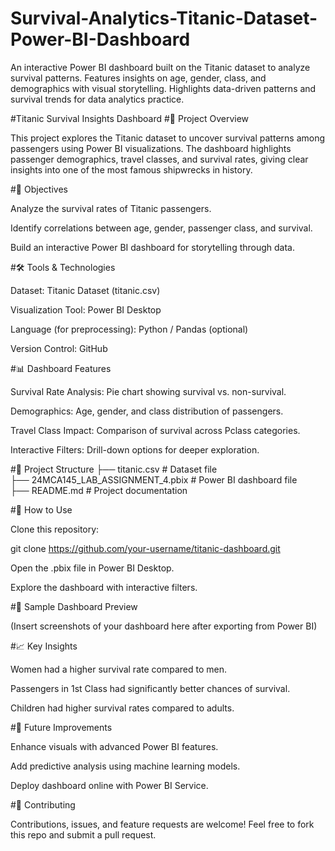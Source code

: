 # Survival-Analytics-Titanic-Dataset-Power-BI-Dashboard
An interactive Power BI dashboard built on the Titanic dataset to analyze survival patterns. Features insights on age, gender, class, and demographics with visual storytelling. Highlights data-driven patterns and survival trends for data analytics practice.

#Titanic Survival Insights Dashboard
#📌 Project Overview

This project explores the Titanic dataset to uncover survival patterns among passengers using Power BI visualizations.
The dashboard highlights passenger demographics, travel classes, and survival rates, giving clear insights into one of the most famous shipwrecks in history.

#🎯 Objectives

Analyze the survival rates of Titanic passengers.

Identify correlations between age, gender, passenger class, and survival.

Build an interactive Power BI dashboard for storytelling through data.

#🛠️ Tools & Technologies

Dataset: Titanic Dataset (titanic.csv)

Visualization Tool: Power BI Desktop

Language (for preprocessing): Python / Pandas (optional)

Version Control: GitHub

#📊 Dashboard Features

Survival Rate Analysis: Pie chart showing survival vs. non-survival.

Demographics: Age, gender, and class distribution of passengers.

Travel Class Impact: Comparison of survival across Pclass categories.

Interactive Filters: Drill-down options for deeper exploration.

#📂 Project Structure
├── titanic.csv                # Dataset file  
├── 24MCA145_LAB_ASSIGNMENT_4.pbix   # Power BI dashboard file  
├── README.md                  # Project documentation  

#🚀 How to Use

Clone this repository:

git clone https://github.com/your-username/titanic-dashboard.git


Open the .pbix file in Power BI Desktop.

Explore the dashboard with interactive filters.

#📸 Sample Dashboard Preview

(Insert screenshots of your dashboard here after exporting from Power BI)

#📈 Key Insights

Women had a higher survival rate compared to men.

Passengers in 1st Class had significantly better chances of survival.

Children had higher survival rates compared to adults.

#🔮 Future Improvements

Enhance visuals with advanced Power BI features.

Add predictive analysis using machine learning models.

Deploy dashboard online with Power BI Service.

#🤝 Contributing

Contributions, issues, and feature requests are welcome! Feel free to fork this repo and submit a pull request.
